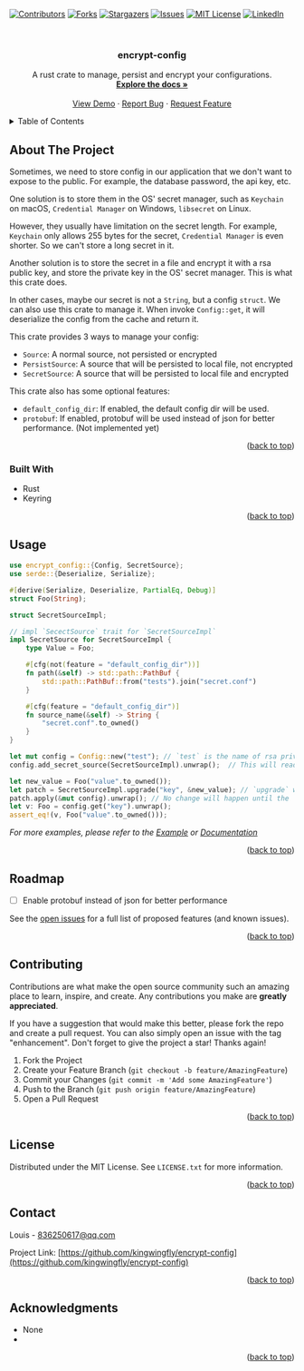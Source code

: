<a name="readme-top"></a>

<!-- PROJECT SHIELDS -->
<!--
*** I'm using markdown "reference style" links for readability.
*** Reference links are enclosed in brackets [ ] instead of parentheses ( ).
*** See the bottom of this document for the declaration of the reference variables
*** for contributors-url, forks-url, etc. This is an optional, concise syntax you may use.
*** https://www.markdownguide.org/basic-syntax/#reference-style-links
-->
[![Contributors][contributors-shield]][contributors-url]
[![Forks][forks-shield]][forks-url]
[![Stargazers][stars-shield]][stars-url]
[![Issues][issues-shield]][issues-url]
[![MIT License][license-shield]][license-url]
[![LinkedIn][linkedin-shield]][linkedin-url]



<!-- PROJECT LOGO -->
<br />
<div align="center">
<h3 align="center">encrypt-config</h3>

  <p align="center">
    A rust crate to manage, persist and encrypt your configurations.
    <br />
    <a href="https://github.com/kingwingfly/encrypt-config"><strong>Explore the docs »</strong></a>
    <br />
    <br />
    <a href="https://github.com/kingwingfly/encrypt-config">View Demo</a>
    ·
    <a href="https://github.com/kingwingfly/encrypt-config/issues">Report Bug</a>
    ·
    <a href="https://github.com/kingwingfly/encrypt-config/issues">Request Feature</a>
  </p>
</div>



<!-- TABLE OF CONTENTS -->
<details>
  <summary>Table of Contents</summary>
  <ol>
    <li>
      <a href="#about-the-project">About The Project</a>
      <ul>
        <li><a href="#built-with">Built With</a></li>
      </ul>
    </li>
    <li><a href="#usage">Usage</a></li>
    <li><a href="#roadmap">Roadmap</a></li>
    <li><a href="#contributing">Contributing</a></li>
    <li><a href="#license">License</a></li>
    <li><a href="#contact">Contact</a></li>
    <li><a href="#acknowledgments">Acknowledgments</a></li>
  </ol>
</details>



<!-- ABOUT THE PROJECT -->
## About The Project

Sometimes, we need to store config in our application that we don't want to expose to the public. For example, the database password, the api key, etc.

One solution is to store them in the OS' secret manager, such as `Keychain` on macOS, `Credential Manager` on Windows, `libsecret` on Linux.

However, they usually have limitation on the secret length. For example, `Keychain` only allows 255 bytes for the secret,  `Credential Manager` is even shorter. So we can't store a long secret in it.

Another solution is to store the secret in a file and encrypt it with a rsa public key, and store the private key in the OS' secret manager. This is what this crate does.

In other cases, maybe our secret is not a `String`, but a config `struct`. We can also use this crate to manage it. When invoke `Config::get`, it will deserialize the config from the cache and return it.

This crate provides 3 ways to manage your config:
- `Source`: A normal source, not persisted or encrypted
- `PersistSource`: A source that will be persisted to local file, not encrypted
- `SecretSource`: A source that will be persisted to local file and encrypted

This crate also has some optional features:
- `default_config_dir`: If enabled, the default config dir will be used.
- `protobuf`: If enabled, protobuf will be used instead of json for better performance. (Not implemented yet)

<p align="right">(<a href="#readme-top">back to top</a>)</p>



### Built With

* Rust
* Keyring

<p align="right">(<a href="#readme-top">back to top</a>)</p>



<!-- USAGE EXAMPLES -->
## Usage
```rust no_run
use encrypt_config::{Config, SecretSource};
use serde::{Deserialize, Serialize};

#[derive(Serialize, Deserialize, PartialEq, Debug)]
struct Foo(String);

struct SecretSourceImpl;

// impl `SecectSource` trait for `SecretSourceImpl`
impl SecretSource for SecretSourceImpl {
    type Value = Foo;

    #[cfg(not(feature = "default_config_dir"))]
    fn path(&self) -> std::path::PathBuf {
        std::path::PathBuf::from("tests").join("secret.conf")
    }

    #[cfg(feature = "default_config_dir")]
    fn source_name(&self) -> String {
        "secret.conf".to_owned()
    }
}

let mut config = Config::new("test"); // `test` is the name of rsa private key in OS' secret manager
config.add_secret_source(SecretSourceImpl).unwrap();  // This will read and decrypt the config from local storage. However, it is empty now.

let new_value = Foo("value".to_owned());
let patch = SecretSourceImpl.upgrade("key", &new_value); // `upgrade` will return a `Patch`
patch.apply(&mut config).unwrap(); // No change will happen until the `Patch` is applied
let v: Foo = config.get("key").unwrap();
assert_eq!(v, Foo("value".to_owned()));
```

_For more examples, please refer to the [Example](examples/example.rs) or [Documentation](https://docs.rs/encrypt_config)_

<p align="right">(<a href="#readme-top">back to top</a>)</p>



<!-- ROADMAP -->
## Roadmap

- [ ] Enable protobuf instead of json for better performance

See the [open issues](https://github.com/kingwingfly/encrypt-config/issues) for a full list of proposed features (and known issues).

<p align="right">(<a href="#readme-top">back to top</a>)</p>



<!-- CONTRIBUTING -->
## Contributing

Contributions are what make the open source community such an amazing place to learn, inspire, and create. Any contributions you make are **greatly appreciated**.

If you have a suggestion that would make this better, please fork the repo and create a pull request. You can also simply open an issue with the tag "enhancement".
Don't forget to give the project a star! Thanks again!

1. Fork the Project
2. Create your Feature Branch (`git checkout -b feature/AmazingFeature`)
3. Commit your Changes (`git commit -m 'Add some AmazingFeature'`)
4. Push to the Branch (`git push origin feature/AmazingFeature`)
5. Open a Pull Request

<p align="right">(<a href="#readme-top">back to top</a>)</p>



<!-- LICENSE -->
## License

Distributed under the MIT License. See `LICENSE.txt` for more information.

<p align="right">(<a href="#readme-top">back to top</a>)</p>



<!-- CONTACT -->
## Contact

Louis - 836250617@qq.com

Project Link: [https://github.com/kingwingfly/encrypt-config](https://github.com/kingwingfly/encrypt-config)

<p align="right">(<a href="#readme-top">back to top</a>)</p>



<!-- ACKNOWLEDGMENTS -->
## Acknowledgments

* None
* []()

<p align="right">(<a href="#readme-top">back to top</a>)</p>



<!-- MARKDOWN LINKS & IMAGES -->
<!-- https://www.markdownguide.org/basic-syntax/#reference-style-links -->
[contributors-shield]: https://img.shields.io/github/contributors/kingwingfly/encrypt-config.svg?style=for-the-badge
[contributors-url]: https://github.com/kingwingfly/encrypt-config/graphs/contributors
[forks-shield]: https://img.shields.io/github/forks/kingwingfly/encrypt-config.svg?style=for-the-badge
[forks-url]: https://github.com/kingwingfly/encrypt-config/network/members
[stars-shield]: https://img.shields.io/github/stars/kingwingfly/encrypt-config.svg?style=for-the-badge
[stars-url]: https://github.com/kingwingfly/encrypt-config/stargazers
[issues-shield]: https://img.shields.io/github/issues/kingwingfly/encrypt-config.svg?style=for-the-badge
[issues-url]: https://github.com/kingwingfly/encrypt-config/issues
[license-shield]: https://img.shields.io/github/license/kingwingfly/encrypt-config.svg?style=for-the-badge
[license-url]: https://github.com/kingwingfly/encrypt-config/blob/master/LICENSE.txt
[linkedin-shield]: https://img.shields.io/badge/-LinkedIn-black.svg?style=for-the-badge&logo=linkedin&colorB=555
[linkedin-url]: https://linkedin.com/in/linkedin_username
[product-screenshot]: images/screenshot.png
